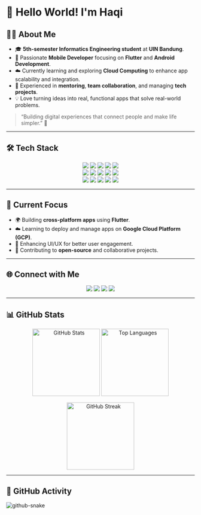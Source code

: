 # 👋 Hello World! I'm Haqi  

## 👨‍💻 About Me  

- 🎓 **5th-semester Informatics Engineering student** at **UIN Bandung**.  
- 📱 Passionate **Mobile Developer** focusing on **Flutter** and **Android Development**.  
- ☁️ Currently learning and exploring **Cloud Computing** to enhance app scalability and integration.  
- 🤝 Experienced in **mentoring**, **team collaboration**, and managing **tech projects**.  
- 💡 Love turning ideas into real, functional apps that solve real-world problems.  

> “Building digital experiences that connect people and make life simpler.” 🚀  

---

## 🛠 Tech Stack  

<p align="center">
<img src="https://img.shields.io/badge/-Flutter-5bc3ef?style=for-the-badge&logo=flutter&logoColor=white" />
<img src="https://img.shields.io/badge/-Dart-0175C2?style=for-the-badge&logo=dart&logoColor=white" />
<img src="https://img.shields.io/badge/-Android%20Studio-3ddc84?style=for-the-badge&logo=androidstudio&logoColor=white" />
<img src="https://img.shields.io/badge/-Kotlin-7f52ff?style=for-the-badge&logo=kotlin&logoColor=white" />
<img src="https://img.shields.io/badge/-Java-007396?style=for-the-badge&logo=java&logoColor=white" />
<br/>
<img src="https://img.shields.io/badge/-Firebase-ffcb2b?style=for-the-badge&logo=firebase&logoColor=black" />
<img src="https://img.shields.io/badge/-Google%20Cloud-4285F4?style=for-the-badge&logo=googlecloud&logoColor=white" />
<img src="https://img.shields.io/badge/-Docker-2496ed?style=for-the-badge&logo=docker&logoColor=white" />
<img src="https://img.shields.io/badge/-Git-ec4f31?style=for-the-badge&logo=git&logoColor=white" />
<img src="https://img.shields.io/badge/-GitHub-black?style=for-the-badge&logo=github" />
<br/>
<img src="https://img.shields.io/badge/-React-61dafb?style=for-the-badge&logo=react&logoColor=black" />
<img src="https://img.shields.io/badge/-HTML5-e34f26?style=for-the-badge&logo=html5&logoColor=white" />
<img src="https://img.shields.io/badge/-CSS3-2965f1?style=for-the-badge&logo=css3&logoColor=white" />
<img src="https://img.shields.io/badge/-JavaScript-f7df1e?style=for-the-badge&logo=javascript&logoColor=black" />
<img src="https://img.shields.io/badge/-Figma-8b35d0?style=for-the-badge&logo=figma&logoColor=white" />
</p>

---

## 🧠 Current Focus  

- 🌍 Building **cross-platform apps** using **Flutter**.  
- ☁️ Learning to deploy and manage apps on **Google Cloud Platform (GCP)**.  
- 🧩 Enhancing UI/UX for better user engagement.  
- 🔧 Contributing to **open-source** and collaborative projects.  

---

## 🌐 Connect with Me  

<p align="center">
<a href="https://www.linkedin.com/in/rahardianbaihaqi" target="_blank"><img src="https://img.shields.io/badge/linkedin-0077B5.svg?style=for-the-badge&logo=linkedin&logoColor=white"/></a>
<a href="https://www.instagram.com/rhrdianbaihaqi/" target="_blank"><img src="https://img.shields.io/badge/instagram-E4405F.svg?style=for-the-badge&logo=instagram&logoColor=white"/></a>
<a href="https://youtube.com/@haqitv05?si=fFlzjmh4K-G-v9To" target="_blank"><img src="https://img.shields.io/badge/youtube-FF0000.svg?style=for-the-badge&logo=youtube&logoColor=white"/></a>
<a href="https://discord.gg/wxY2Bvz3" target="_blank"><img src="https://img.shields.io/badge/discord-7289da.svg?style=for-the-badge&logo=discord&logoColor=white"/></a>
</p>

---

## 📊 GitHub Stats  

<p align="center">
  <img src="https://github-readme-stats.vercel.app/api?username=rhrdianbaihaqi&show_icons=true&theme=tokyonight" alt="GitHub Stats" height="180em"/>
  <img src="https://github-readme-stats.vercel.app/api/top-langs/?username=rhrdianbaihaqi&layout=compact&theme=tokyonight" alt="Top Languages" height="180em"/>
</p>

<p align="center">
  <img src="https://streak-stats.demolab.com?user=rhrdianbaihaqi&theme=tokyonight" alt="GitHub Streak" height="180em"/>
</p>

---

## 🐍 GitHub Activity  

<picture>
  <source media="(prefers-color-scheme: dark)" srcset="https://raw.githubusercontent.com/tobiasmeyhoefer/tobiasmeyhoefer/output/github-snake-dark.svg" />
  <source media="(prefers-color-scheme: light)" srcset="https://raw.githubusercontent.com/tobiasmeyhoefer/tobiasmeyhoefer/output/github-snake.svg" />
  <img alt="github-snake" src="https://raw.githubusercontent.com/tobiasmeyhoefer/tobiasmeyhoefer/output/github-snake.svg" />
</picture>
